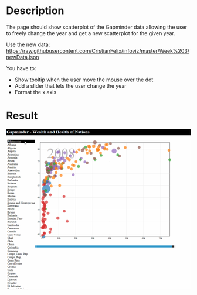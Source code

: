 # Description
The page should show scatterplot of the Gapminder data allowing the user to freely change the year and get a new scatterplot for the given year.

Use the new data: https://raw.githubusercontent.com/CristianFelix/infoviz/master/Week%203/newData.json

You have to:
- Show tooltip when the user move the mouse over the dot
- Add a slider that lets the user change the year
- Format the x axis

# Result
![Result](https://github.com/miniwangdali/D3-Assignment/blob/master/Assignment5/result.gif?raw=true)
